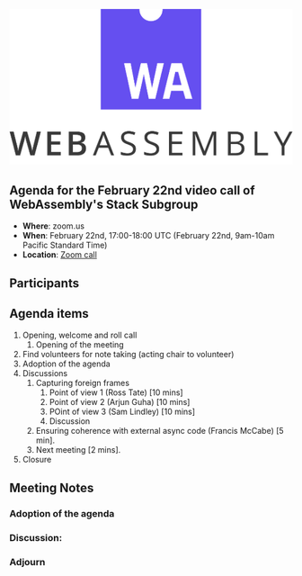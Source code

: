 ![WebAssembly logo](/images/WebAssembly.png)

## Agenda for the February 22nd video call of WebAssembly's Stack Subgroup

- **Where**: zoom.us
- **When**: February 22nd, 17:00-18:00 UTC (February 22nd, 9am-10am Pacific Standard Time)
- **Location**: [Zoom call](https://zoom.us/j/91846860726?pwd=NVVNVmpvRVVFQkZTVzZ1dTFEcXgrdz09)


## Participants


## Agenda items

1. Opening, welcome and roll call
    1. Opening of the meeting
1. Find volunteers for note taking (acting chair to volunteer)
1. Adoption of the agenda
1. Discussions
   1. Capturing foreign frames
      1. Point of view 1 (Ross Tate) [10 mins]
      1. Point of view 2 (Arjun Guha) [10 mins]
      1. POint of view 3 (Sam Lindley) [10 mins]
      1. Discussion
   1. Ensuring coherence with external async code (Francis McCabe) [5 min].
   1. Next meeting [2 mins].
1. Closure

## Meeting Notes

### Adoption of the agenda

### Discussion:

### Adjourn


